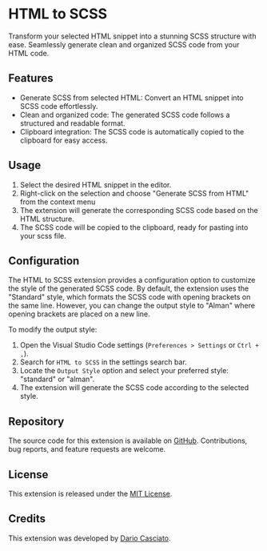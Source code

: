 # HTML to SCSS

Transform your selected HTML snippet into a stunning SCSS structure with ease. Seamlessly generate clean and organized SCSS code from your HTML code.

## Features

- Generate SCSS from selected HTML: Convert an HTML snippet into SCSS code effortlessly.
- Clean and organized code: The generated SCSS code follows a structured and readable format.
- Clipboard integration: The SCSS code is automatically copied to the clipboard for easy access.

## Usage

1. Select the desired HTML snippet in the editor.
2. Right-click on the selection and choose "Generate SCSS from HTML" from the context menu
3. The extension will generate the corresponding SCSS code based on the HTML structure.
4. The SCSS code will be copied to the clipboard, ready for pasting into your scss file.

## Configuration

The HTML to SCSS extension provides a configuration option to customize the style of the generated SCSS code. By default, the extension uses the "Standard" style, which formats the SCSS code with opening brackets on the same line. However, you can change the output style to "Alman" where opening brackets are placed on a new line.

To modify the output style:

1. Open the Visual Studio Code settings (`Preferences > Settings` or `Ctrl + ,`).
2. Search for `HTML to SCSS` in the settings search bar.
3. Locate the `Output Style` option and select your preferred style: "standard" or "alman".
4. The extension will generate the SCSS code according to the selected style.


## Repository

The source code for this extension is available on [GitHub](https://github.com/DarioCasciato/vscode-html-to-scss). Contributions, bug reports, and feature requests are welcome.

## License

This extension is released under the [MIT License](LICENSE).

## Credits

This extension was developed by [Dario Casciato](https://github.com/DarioCasciato/).
